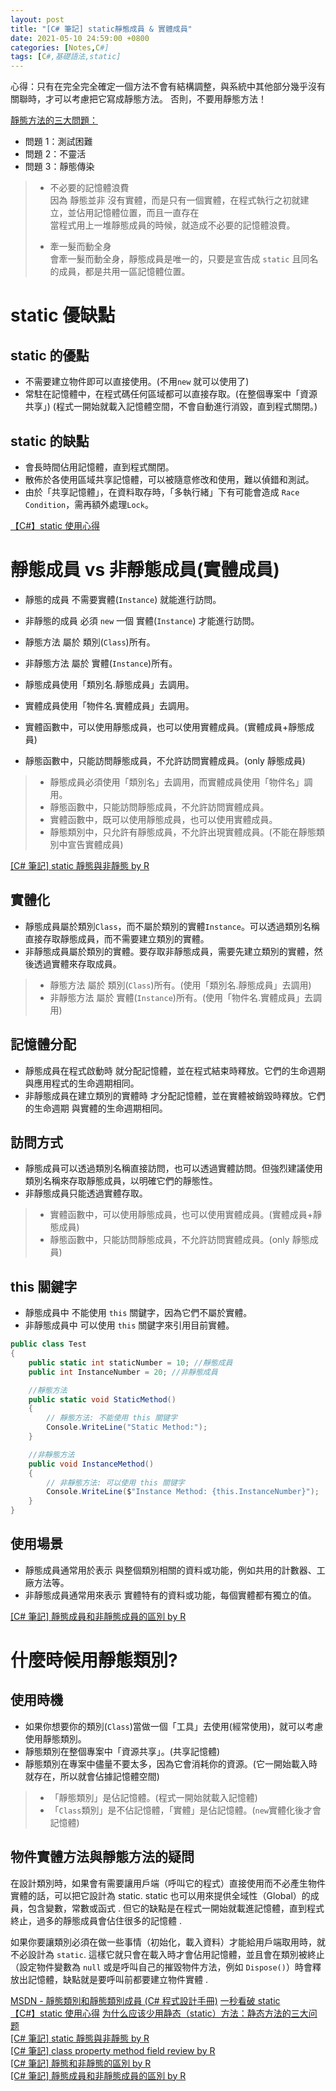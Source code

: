 ```yaml
---
layout: post
title: "[C# 筆記] static靜態成員 & 實體成員"
date: 2021-05-10 24:59:00 +0800
categories: [Notes,C#]
tags: [C#,基礎語法,static]
---
```



心得：只有在完全完全確定一個方法不會有結構調整，與系統中其他部分幾乎沒有關聯時，才可以考慮把它寫成靜態方法。
否則，不要用靜態方法！      

[靜態方法的三大問題：](https://blog.csdn.net/VoisSurTonChemin/article/details/125729755)         
- 問題 1：測試困難        
- 問題 2：不靈活
- 問題 3：靜態傳染        


> - 不必要的記憶體浪費      
> 因為 靜態並非 沒有實體，而是只有一個實體，在程式執行之初就建立，並佔用記憶體位置，而且一直存在        
> 當程式用上一堆靜態成員的時候，就造成不必要的記憶體浪費。      
>
> - 牽一髮而動全身      
> 會牽一髮而動全身，靜態成員是唯一的，只要是宣告成 `static` 且同名的成員，都是共用一區記憶體位置。


# static 優缺點
## static 的優點

- 不需要建立物件即可以直接使用。(不用`new` 就可以使用了)
- 常駐在記憶體中，在程式碼任何區域都可以直接存取。(在整個專案中「資源共享」)
(程式一開始就載入記憶體空間，不會自動進行消毀，直到程式關閉。)

## static 的缺點
- 會長時間佔用記憶體，直到程式關閉。
- 散佈於各使用區域共享記憶體，可以被隨意修改和使用，難以偵錯和測試。
- 由於「共享記憶體」，在資料取存時，「多執行緒」下有可能會造成 `Race Condition`，需再額外處理`Lock`。

[【C#】static 使用心得](https://clarklin.gitlab.io/2020/12/10/c-sharp-static/)


# 靜態成員 vs 非靜態成員(實體成員)

- 靜態的成員 不需要實體(`Instance`) 就能進行訪問。
- 非靜態的成員 必須 `new` 一個 實體(`Instance`) 才能進行訪問。

- 靜態方法 屬於 類別(`Class`)所有。
- 非靜態方法 屬於 實體(`Instance`)所有。

- 靜態成員使用「類別名.靜態成員」去調用。
- 實體成員使用「物件名.實體成員」去調用。

- 實體函數中，可以使用靜態成員，也可以使用實體成員。(實體成員+靜態成員)
- 靜態函數中，只能訪問靜態成員，不允許訪問實體成員。(only 靜態成員)

> - 靜態成員必須使用「類別名」去調用，而實體成員使用「物件名」調用。        
> - 靜態函數中，只能訪問靜態成員，不允許訪問實體成員。      
> - 實體函數中，既可以使用靜態成員，也可以使用實體成員。        
> - 靜態類別中，只允許有靜態成員，不允許出現實體成員。(不能在靜態類別中宣告實體成員)    


[[C# 筆記] static 靜態與非靜態 by R](https://riivalin.github.io/posts/2011/01/static/)      


## 實體化

- 靜態成員屬於類別`Class`，而不屬於類別的實體`Instance`。可以透過類別名稱直接存取靜態成員，而不需要建立類別的實體。
- 非靜態成員屬於類別的實體。要存取非靜態成員，需要先建立類別的實體，然後透過實體來存取成員。

> - 靜態方法 屬於 類別(`Class`)所有。(使用「類別名.靜態成員」去調用)
> - 非靜態方法 屬於 實體(`Instance`)所有。(使用「物件名.實體成員」去調用)

## 記憶體分配

- 靜態成員在程式啟動時 就分配記憶體，並在程式結束時釋放。它們的生命週期 與應用程式的生命週期相同。      
- 非靜態成員在建立類別的實體時 才分配記憶體，並在實體被銷毀時釋放。它們的生命週期 與實體的生命週期相同。

## 訪問方式

- 靜態成員可以透過類別名稱直接訪問，也可以透過實體訪問。但強烈建議使用類別名稱來存取靜態成員，以明確它們的靜態性。      
- 非靜態成員只能透過實體存取。

> - 實體函數中，可以使用靜態成員，也可以使用實體成員。(實體成員+靜態成員)
> - 靜態函數中，只能訪問靜態成員，不允許訪問實體成員。(only 靜態成員)

## this 關鍵字

- 靜態成員中 不能使用 `this` 關鍵字，因為它們不屬於實體。
- 非靜態成員中 可以使用 `this` 關鍵字來引用目前實體。

```c#
public class Test
{
    public static int staticNumber = 10; //靜態成員
    public int InstanceNumber = 20; //非靜態成員

    //靜態方法
    public static void StaticMethod()
    { 
        // 靜態方法: 不能使用 this 關键字
        Console.WriteLine("Static Method:");
    }

    //非靜態方法
    public void InstanceMethod()
    {
        // 非靜態方法: 可以使用 this 關键字
        Console.WriteLine($"Instance Method: {this.InstanceNumber}");
    }
}
```

## 使用場景

- 靜態成員通常用於表示 與整個類別相關的資料或功能，例如共用的計數器、工廠方法等。
- 非靜態成員通常用來表示 實體特有的資料或功能，每個實體都有獨立的值。


[[C# 筆記] 靜態成員和非靜態成員的區別  by R](https://riivalin.github.io/posts/2017/02/the-difference-between-static-members-and-non-static-members/)


# 什麼時候用靜態類別?
## 使用時機

- 如果你想要你的類別(`Class`)當做一個「工具」去使用(經常使用)，就可以考慮使用靜態類別。
- 靜態類別在整個專案中「資源共享」。(共享記憶體)
- 靜態類別在專案中儘量不要太多，因為它會消耗你的資源。(它一開始載入時就存在，所以就會佔據記憶體空間)


> - 「靜態類別」是佔記憶體。(程式一開始就載入記憶體)
> - 「`Class`類別」是不佔記憶體，「實體」是佔記憶體。(`new`實體化後才會記憶體)

## 物件實體方法與靜態方法的疑問

在設計類別時，如果會有需要讓用戶端（呼叫它的程式）直接使用而不必產生物件實體的話，可以把它設計為 static. static 也可以用來提供全域性（Global）的成員，包含變數，常數或函式 . 但它的缺點是在程式一開始就載進記憶體，直到程式終止，過多的靜態成員會佔住很多的記憶體 .     

如果你要讓類別必須在做一些事情（初始化，載入資料）才能給用戶端取用時，就不必設計為 `static`. 這樣它就只會在載入時才會佔用記憶體，並且會在類別被終止（設定物件變數為 `null` 或是呼叫自己的摧毀物件方法，例如 `Dispose()`）時會釋放出記憶體，缺點就是要呼叫前都要建立物件實體 .



[MSDN - 靜態類別和靜態類別成員 (C# 程式設計手冊)](https://learn.microsoft.com/zh-tw/dotnet/csharp/programming-guide/classes-and-structs/static-classes-and-static-class-members)
[一秒看破 static](http://weisnote.blogspot.com/2012/08/static.html)     
[【C#】static 使用心得](https://clarklin.gitlab.io/2020/12/10/c-sharp-static/)
[为什么应该少用静态（static）方法：静态方法的三大问题](https://blog.csdn.net/VoisSurTonChemin/article/details/125729755)        
[[C# 筆記] static 靜態與非靜態   by R](https://riivalin.github.io/posts/2011/01/static/)    
[[C# 筆記] class property method field review   by R](https://riivalin.github.io/posts/2011/01/review3/#調用實體方法靜態方法)    
[[C# 筆記] 靜態和非靜態的區別  by R](https://riivalin.github.io/posts/2011/03/static/)      
[[C# 筆記] 靜態成員和非靜態成員的區別  by R](https://riivalin.github.io/posts/2017/02/the-difference-between-static-members-and-non-static-members/)
